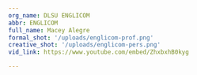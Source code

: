 ```yaml
---
org_name: DLSU ENGLICOM
abbr: ENGLICOM
full_name: Macey Alegre
formal_shot: '/uploads/englicom-prof.png'
creative_shot: '/uploads/englicom-pers.png'
vid_link: https://www.youtube.com/embed/ZhxbxhB0kyg

---
```


